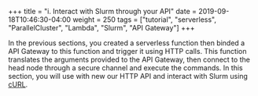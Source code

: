 +++
title = "i. Interact with Slurm through your API"
date = 2019-09-18T10:46:30-04:00
weight = 250
tags = ["tutorial", "serverless", "ParallelCluster", "Lambda", "Slurm", "API Gateway"]
+++

In the previous sections, you created a serverless function then binded a API Gateway to this function and trigger it using HTTP calls. This function translates the arguments provided to the API Gateway, then connect to the head node through a secure channel and execute the commands. In this section, you will use with new our HTTP API and interact with Slurm using [cURL](https://en.wikipedia.org/wiki/CURL).
